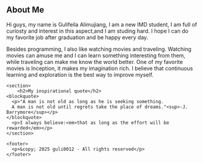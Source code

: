 <!DOCTYPE html>
<html lang="en">
<head>
    <meta charset="UTF-8">
    <meta name="viewport" content="width=device-width, initial-scale=1.0">
    <title>Gulifeila Alimujiang</title>
</head>
<body>
    <article>
        <h2>About Me</h2>
        <p>Hi guys, my name is Gulifeila Alimujiang, I am a new IMD student,
        I am full of curiosty and interest in this aspect,and I am studing hard.
        I hope I can do my favorite job after graduation and be happy every day.</p>
        <p>Besides programming, I also like watching movies and traveling.
         Watching movies can amuse me and I can learn something interesting
          from them, while traveling can make me know the world better. 
          One of my favorite movies is Inception, it makes my imagination rich. 
          I believe that continuous learning and exploration is the best way
           to improve myself.</p>
    </article>

    <section>
        <h2>My inspirational quote</h2>
    <blockquote>
      <p>"A man is not old as long as he is seeking something.
      A man is not old until regrets take the place of dreams."<sup>-J. Barrymore</sup></p>
    </blockquote>
      <p>I always believe:<em>that as long as the effort will be rewarded</em></p>
    </section>

    <footer>
      <p>&copy; 2025 guli0012 - All rights reserved</p>
    </footer>
</body>
</html>
